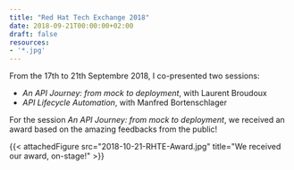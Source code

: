 ```yaml
---
title: "Red Hat Tech Exchange 2018"
date: 2018-09-21T00:00:00+02:00
draft: false
resources:
- '*.jpg'
---
```


From the 17th to 21th Septembre 2018, I co-presented two sessions:

- _An API Journey: from mock to deployment_, with Laurent Broudoux
- _API Lifecycle Automation_, with Manfred Bortenschlager

For the session _An API Journey: from mock to deployment_, we received an award
based on the amazing feedbacks from the public! 

{{< attachedFigure src="2018-10-21-RHTE-Award.jpg" title="We received our award, on-stage!" >}}
